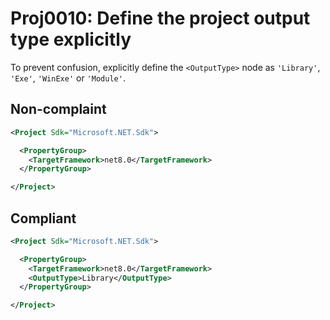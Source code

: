 # Proj0010: Define the project output type explicitly
To prevent confusion, explicitly define the `<OutputType>`
node as `'Library'`, `'Exe'`, `'WinExe'` or `'Module'`.

## Non-complaint
``` XML
<Project Sdk="Microsoft.NET.Sdk">

  <PropertyGroup>
    <TargetFramework>net8.0</TargetFramework>
  </PropertyGroup>

</Project>
```

## Compliant
``` XML
<Project Sdk="Microsoft.NET.Sdk">

  <PropertyGroup>
    <TargetFramework>net8.0</TargetFramework>
    <OutputType>Library</OutputType>
  </PropertyGroup>

</Project>
```
